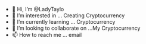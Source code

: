 - 👋 Hi, I’m @LadyTaylo
- 👀 I’m interested in ... Creating Cryptocurrency
- 🌱 I’m currently learning ... Cryptocurrency
- 💞️ I’m looking to collaborate on ...My Cryptocurrency 
- 📫 How to reach me ... email

<!---
LadyTaylo/LadyTaylo is a ✨ special ✨ repository because its `README.md` (this file) appears on your GitHub profile.
You can click the Preview link to take a look at your changes.
--->
